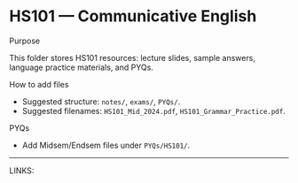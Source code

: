 # HS101 — Communicative English

Purpose

This folder stores HS101 resources: lecture slides, sample answers, language practice materials, and PYQs.

How to add files

- Suggested structure: `notes/`, `exams/`, `PYQs/`.
- Suggested filenames: `HS101_Mid_2024.pdf`, `HS101_Grammar_Practice.pdf`.

PYQs

- Add Midsem/Endsem files under `PYQs/HS101/`.

---

LINKS:


